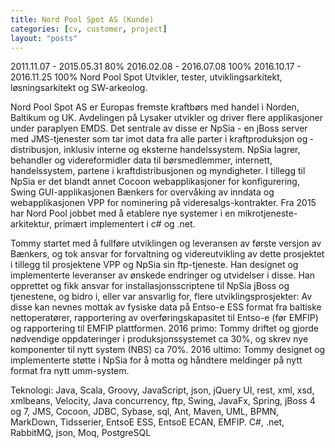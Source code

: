 ```yaml
---
title: Nord Pool Spot AS (Kunde)
categories: [cv, customer, project]
layout: "posts"
---
```


2011.11.07 - 2015.05.31	80%
2016.02.08 - 2016.07.08	100%
2016.10.17 - 2016.11.25	100%
Nord Pool Spot
Utvikler, tester, utviklingsarkitekt, løsningsarkitekt og SW-arkeolog.

Nord Pool Spot AS er Europas fremste kraftbørs med handel i Norden, Baltikum og UK. Avdelingen på Lysaker utvikler og driver flere applikasjoner under paraplyen EMDS. Det sentrale av disse er NpSia - en jBoss server med JMS-tjenester som tar imot data fra alle parter i kraftproduksjon og ­distribusjon, inklusiv interne og eksterne handelssystem. NpSia lagrer, behandler og videreformidler data til børsmedlemmer, internett, handelssystem, partene i kraftdistribusjonen og myndigheter. I tillegg til NpSia er det blandt annet Cocoon webapplikasjoner for konfigurering, Swing GUI-applikasjonen Bænkers for overvåking av inndata og webapplikasjonen VPP for nominering på videresalgs-kontrakter.
Fra 2015 har Nord Pool jobbet med å etablere nye systemer i en mikrotjeneste-arkitektur, primært implementert i c# og .net.

Tommy startet med å fullføre utviklingen og leveransen av første versjon av Bænkers, og tok ansvar for forvaltning og videreutvikling av dette prosjektet i tillegg til prosjektene VPP og NpSia sin ftp-tjeneste. Han designet og implementerte leveranser av ønskede endringer og utvidelser i disse. Han opprettet og fikk ansvar for installasjonsscriptene til NpSia jBoss og tjenestene, og bidro i, eller var ansvarlig for, flere utviklingsprosjekter: Av disse kan nevnes mottak av fysiske data på Entso-e ESS format fra baltiske nettoperatører, rapportering av overføringskapasitet til Entso-e (før EMFIP) og rapportering til EMFIP plattformen.
2016 primo: Tommy driftet og gjorde nødvendige oppdateringer i produksjonssystemet ca 30%, og skrev nye komponenter til nytt system (NBS) ca 70%.
2016 ultimo: Tommy designet og implementerte støtte i NpSia for å motta og håndtere meldinger på nytt format fra nytt umm-system.

Teknologi: Java, Scala, Groovy, JavaScript, json, jQuery UI, rest, xml, xsd, xmlbeans, Velocity, Java concurrency, ftp, Swing, JavaFx, Spring, jBoss 4 og 7, JMS, Cocoon, JDBC, Sybase, sql, Ant, Maven, UML, BPMN, MarkDown, Tidsserier, Entso­E ESS, Entso­E ECAN, EMFIP. C#, .net, RabbitMQ, json, Moq, PostgreSQL
